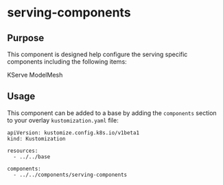 # serving-components

## Purpose
This component is designed help configure the serving specific components including the following items:

KServe
ModelMesh

## Usage

This component can be added to a base by adding the `components` section to your overlay `kustomization.yaml` file:

```
apiVersion: kustomize.config.k8s.io/v1beta1
kind: Kustomization

resources:
  - ../../base

components:
  - ../../components/serving-components
```
